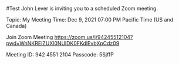 #Test
John Lever is inviting you to a scheduled Zoom meeting.

Topic: My Meeting
Time: Dec 9, 2021 07:00 PM Pacific Time (US and Canada)

Join Zoom Meeting
https://zoom.us/j/94245512104?pwd=WnNKRElZUXl0NUlDK0FKdlEvbXpCdz09

Meeting ID: 942 4551 2104
Passcode: 5SjffP














